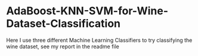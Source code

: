 # AdaBoost-KNN-SVM-for-Wine-Dataset-Classification
Here I use three different Machine Learning Classifiers to try classifying the wine dataset, see my report in the readme file
